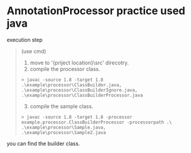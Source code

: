 # AnnotationProcessor practice used java

execution step   
> (use cmd)
> 1. move to '{priject location}\src' direcotry.
> 2. compile the processor class.
> ```
> > javac -source 1.8 -target 1.8 .\example\processor\ClassBuilder.java, .\example\processor\ClassBuilderIgnore.java, .\example\processor\ClassBuilderProcessor.java
> ```
> 3. compile the sample class.
> ```
> > javac -source 1.8 -target 1.8 -processor example.processor.ClassBuilderProcessor -processorpath .\ .\example\processor\Sample.java, .\example\processor\Sample2.java
> ```

you can find the builder class.